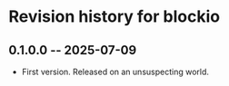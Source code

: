 # Revision history for blockio

## 0.1.0.0 -- 2025-07-09

* First version. Released on an unsuspecting world.

